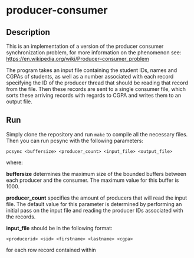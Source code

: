 # producer-consumer
## Description
This is an implementation of a version of the producer consumer synchronization problem, for more information on the phenomenon see: https://en.wikipedia.org/wiki/Producer–consumer_problem

The program takes an input file containing the student IDs, names and CGPAs of students, as well as a number associated with each record specifying the ID of the producer thread that should be reading that record from the file. Then these records are sent to a single consumer file, which sorts these arriving records with regards to CGPA and writes them to an output file.

## Run
Simply clone the repository and run ```make``` to compile all the necessary files. Then you can run pcsync with the following parameters: 

```pcsync <buffersize> <producer_count> <input_file> <output_file>```

where:

 <b>buffersize</b> determines the maximum size of the bounded buffers between each producer and the consumer. The maximum value for this buffer is 1000.

 <b>producer_count</b> specifies the amount of producers that will read the input file. The default value for this parameter is determined by performing an initial pass on the input file and reading the producer IDs associated with the records. 

 <b>input_file</b> should be in the following format: 
 
 ```<producerid> <sid> <firstname> <lastname> <cgpa>```

for each row record contained within
